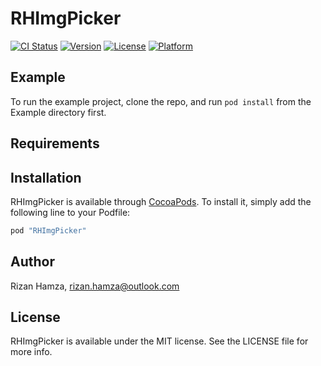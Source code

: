 # RHImgPicker

[![CI Status](http://img.shields.io/travis/RizanHa/RHImgPicker.svg?style=flat)](https://travis-ci.org/RizanHa/RHImgPicker)
[![Version](https://img.shields.io/cocoapods/v/RHImgPicker.svg?style=flat)](http://cocoapods.org/pods/RHImgPicker)
[![License](https://img.shields.io/cocoapods/l/RHImgPicker.svg?style=flat)](http://cocoapods.org/pods/RHImgPicker)
[![Platform](https://img.shields.io/cocoapods/p/RHImgPicker.svg?style=flat)](http://cocoapods.org/pods/RHImgPicker)

## Example

To run the example project, clone the repo, and run `pod install` from the Example directory first.

## Requirements

## Installation

RHImgPicker is available through [CocoaPods](http://cocoapods.org). To install
it, simply add the following line to your Podfile:

```ruby
pod "RHImgPicker"
```

## Author

Rizan Hamza, rizan.hamza@outlook.com

## License

RHImgPicker is available under the MIT license. See the LICENSE file for more info.
